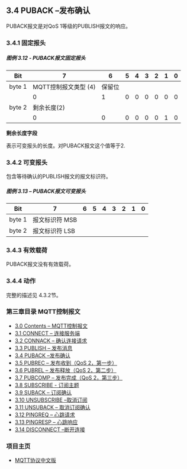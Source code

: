 ## 3.4 PUBACK –发布确认

PUBACK报文是对QoS 1等级的PUBLISH报文的响应。

### 3.4.1 固定报头

##### 图例 3.12 - PUBACK报文固定报头

| **Bit** | **7**                | **6**  | **5** | **4** | **3** | **2** | **1** | **0** |
|---------|----------------------|--------|-------|-------|-------|-------|-------|-------|
| byte 1  | MQTT控制报文类型 (4) | 保留位 |
|         | 0                    | 1      | 0     | 0     | 0     | 0     | 0     | 0     |
| byte 2  | 剩余长度(2)          |
|         | 0                    | 0      | 0     | 0     | 0     | 0     | 1     | 0     |

**剩余长度字段**

表示可变报头的长度。对PUBACK报文这个值等于2.

### 3.4.2 可变报头

包含等待确认的PUBLISH报文的报文标识符。

##### 图例 3.13 – PUBACK报文可变报头

| **Bit** | **7**          | **6** | **5** | **4** | **3** | **2** | **1** | **0** |
|---------|----------------|-------|-------|-------|-------|-------|-------|-------|
| byte 1  | 报文标识符 MSB |
| byte 2  | 报文标识符 LSB |

### 3.4.3 有效载荷

PUBACK报文没有有效载荷。

### 3.4.4 动作

完整的描述见 4.3.2节。


### 第三章目录 MQTT控制报文

- [3.0 Contents – MQTT控制报文](03-ControlPackets.md)
- [3.1 CONNECT – 连接服务端](0301-CONNECT.md)
- [3.2 CONNACK – 确认连接请求](0302-CONNACK.md)
- [3.3 PUBLISH – 发布消息](0303-PUBLISH.md)
- [3.4 PUBACK –发布确认](0304-PUBACK.md)
- [3.5 PUBREC – 发布收到（QoS 2，第一步）](0305-PUBREC.md)
- [3.6 PUBREL – 发布释放（QoS 2，第二步）](0306-PUBREL.md)
- [3.7 PUBCOMP – 发布完成（QoS 2，第三步）](0307-PUBCOMP.md)
- [3.8 SUBSCRIBE - 订阅主题](0308-SUBSCRIBE.md)
- [3.9 SUBACK – 订阅确认](0309-SUBACK.md)
- [3.10 UNSUBSCRIBE –取消订阅](0310-UNSUBSCRIBE.md)
- [3.11 UNSUBACK – 取消订阅确认](0311-UNSUBACK.md)
- [3.12 PINGREQ – 心跳请求](0312-PINGREQ.md)
- [3.13 PINGRESP – 心跳响应](0313-PINGRESP.md)
- [3.14 DISCONNECT –断开连接](0314-DISCONNECT.md)

### 项目主页

- [MQTT协议中文版](https://github.com/mcxiaoke/mqtt)


